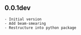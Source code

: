 
0.0.1dev
--------

    - Initial version
    - Add beam-smearing
    - Restructure into python package

